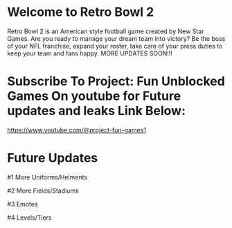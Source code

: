 # Welcome to Retro Bowl 2
Retro Bowl 2 is an American style football game created by New Star Games. Are you ready to manage your dream team into victory? Be the boss of your NFL franchise, expand your roster, take care of your press duties to keep your team and fans happy. MORE UPDATES SOON!!!

# Subscribe To **Project: Fun Unblocked Games** On youtube for Future updates and leaks Link Below:

https://www.youtube.com/@project-fun-games1

# Future Updates 
#1 More Uniforms/Helments

#2 More Fields/Stadiums

#3 Emotes

#4 Levels/Tiers

